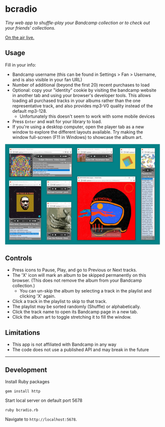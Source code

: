 # bcradio

_Tiny web app to shuffle-play your Bandcamp collection or to check out your friends' collections._ 

[On the air live.](http://bcradio.muskratworks.com)

## Usage

Fill in your info:
* Bandcamp username (this can be found in Settings > Fan > Username, and is also visible in your fan URL)
* Number of additional (beyond the first 20) recent purchases to load
* Optional: copy your "identity" cookie by visiting the bandcamp website in another tab and using your browser's developer tools. This allows loading all purchased tracks in your albums rather than the one representative track, and also provides mp3-V0 quality instead of the default mp3-128.
   * Unfortunately this doesn't seem to work with some mobile devices
* Press `Enter` and wait for your library to load.
* If you're using a desktop computer, open the player tab as a new window to explore the different layouts available. Try making the window full-screen (F11 in Windows) to showcase the album art.

![](images/responsive-demo.jpg)

## Controls

* Press icons to Pause, Play, and go to Previous or Next tracks.
* The 'X' icon will mark an album to be skipped permanently on this browser. (This does not remove the album from your Bandcamp collection.)
   * You can un-skip the album by selecting a track in the playlist and clicking 'X' again.
* Click a track in the playlist to skip to that track.
* The playlist may be sorted randomly (Shuffle) or alphabetically.
* Click the track name to open its Bandcamp page in a new tab.
* Click the album art to toggle stretching it to fill the window.

## Limitations

* This app is not affiliated with Bandcamp in any way
* The code does not use a published API and may break in the future

-------------
## Development

Install Ruby packages
```
gem install http
````

Start local server on default port 5678
```
ruby bcradio.rb
```

Navigate to `http://localhost:5678`. 
